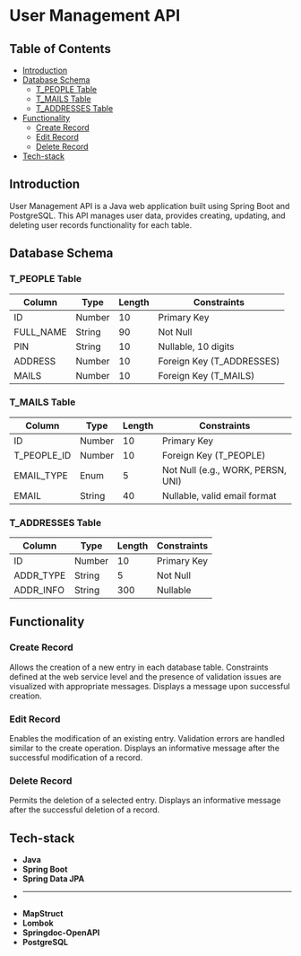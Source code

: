 # User Management API

## Table of Contents
- [Introduction](#introduction)
- [Database Schema](#database-schema)
    - [T_PEOPLE Table](#t_people-table)
    - [T_MAILS Table](#t_mails-table)
    - [T_ADDRESSES Table](#t_addresses-table)
- [Functionality](#functionality)
    - [Create Record](#create-record)
    - [Edit Record](#edit-record)
    - [Delete Record](#delete-record)
- [Tech-stack](#tech-stack)

## Introduction

User Management API is a Java web application built using Spring Boot and PostgreSQL.
This API manages user data, provides creating, updating, and deleting user records functionality for each table.

## Database Schema


### T_PEOPLE Table

| Column     | Type     | Length | Constraints              |
|------------|----------|--------|--------------------------|
| ID         | Number   | 10     | Primary Key              |
| FULL_NAME  | String   | 90     | Not Null                 |
| PIN        | String   | 10     | Nullable, 10 digits      |
| ADDRESS    | Number   | 10     | Foreign Key (T_ADDRESSES)|
| MAILS      | Number   | 10     | Foreign Key (T_MAILS)    |

### T_MAILS Table

| Column      | Type     | Length | Constraints                |
|-------------|----------|--------|----------------------------|
| ID          | Number   | 10     | Primary Key                |
| T_PEOPLE_ID | Number   | 10     | Foreign Key (T_PEOPLE)     |
| EMAIL_TYPE  | Enum     | 5      | Not Null (e.g., WORK, PERSN, UNI)|
| EMAIL       | String   | 40     | Nullable, valid email format|

### T_ADDRESSES Table

| Column      | Type     | Length | Constraints         |
|-------------|----------|--------|---------------------|
| ID          | Number   | 10     | Primary Key         |
| ADDR_TYPE   | String   | 5      | Not Null            |
| ADDR_INFO   | String   | 300    | Nullable            |

## Functionality

### Create Record

Allows the creation of a new entry in each database table. Constraints defined at the web service level and the presence of validation issues are visualized with appropriate messages. Displays a message upon successful creation.

### Edit Record

Enables the modification of an existing entry. Validation errors are handled similar to the create operation. Displays an informative message after the successful modification of a record.

### Delete Record

Permits the deletion of a selected entry. Displays an informative message after the successful deletion of a record.

## Tech-stack

- **Java**
- **Spring Boot**
- **Spring Data JPA**
- ****
- **MapStruct**
- **Lombok**
- **Springdoc-OpenAPI**
- **PostgreSQL**
